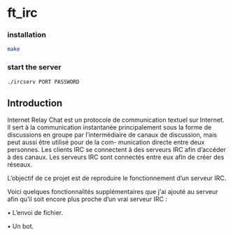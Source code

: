# ft_irc

### installation

```bash
make
````

### start the server
```
./ircserv PORT PASSWORD
```

## Introduction

Internet Relay Chat est un protocole de communication textuel sur Internet. Il sert
à la communication instantanée principalement sous la forme de discussions en groupe
par l’intermédiaire de canaux de discussion, mais peut aussi être utilisé pour de la com-
munication directe entre deux personnes.
Les clients IRC se connectent à des serveurs IRC afin d’accéder à des canaux. Les
serveurs IRC sont connectés entre eux afin de créer des réseaux.

L’objectif de ce projet est de reproduire le fonctionnement d’un serveur IRC.

Voici quelques fonctionnalités supplémentaires que j'ai ajouté au serveur afin qu’il soit encore plus proche d’un vrai serveur IRC :

• L’envoi de fichier.

• Un bot.
